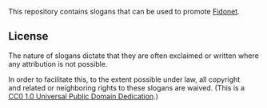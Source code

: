 This repository contains slogans that can be used to promote [Fidonet](https://en.wikipedia.org/wiki/FidoNet).

## License

The nature of slogans dictate that they are often exclaimed or written where any attribution is not possible.

In order to facilitate this, to the extent possible under law, all copyright and related or neighboring rights to these slogans are waived. (This is a [CC0 1.0 Universal Public Domain Dedication](http://creativecommons.org/publicdomain/zero/1.0/).)
